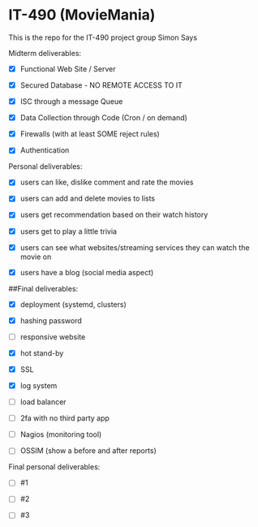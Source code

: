 # IT-490 (MovieMania)
This is the repo for the IT-490 project group Simon Says

Midterm deliverables:

- [x] Functional Web Site / Server

- [x] Secured Database - NO REMOTE ACCESS TO IT

- [x] ISC through a message Queue

- [x] Data Collection through Code (Cron / on demand)

- [x] Firewalls (with at least SOME reject rules)

- [x] Authentication


Personal deliverables:

- [x] users can like, dislike comment and rate the movies
  
- [x] users can add and delete movies to lists
      
- [x] users get recommendation based on their watch history
      
- [x] users get to play a little trivia
      
- [x] users can see what websites/streaming services they can watch the movie on
      
- [x] users have a blog (social media aspect)

##Final deliverables:

- [x] deployment (systemd, clusters)
      
- [x] hashing password
      
- [ ] responsive website
      
- [x] hot stand-by
      
- [x] SSL
      
- [x] log system
      
- [ ] load balancer
      
- [ ] 2fa with no third party app
      
- [ ] Nagios (monitoring tool)
      
- [ ] OSSIM (show a before and after reports)

Final personal deliverables:

- [ ] #1
- [ ] #2
- [ ] #3


